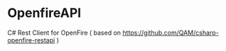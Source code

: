 # OpenfireAPI
C# Rest Client for OpenFire ( based on https://github.com/QAM/csharp-openfire-restapi )

